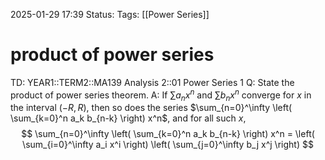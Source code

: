 2025-01-29 17:39
Status: 
Tags: [[Power Series]]
# product of  power series

TD: YEAR1::TERM2::MA139 Analysis 2::01 Power Series 1
Q: State the product of power series theorem.
A: If $\sum a_n x^n$ and $\sum b_n x^n$ converge for $x$ in the interval $(-R, R)$, then so does the series $\sum_{n=0}^\infty \left( \sum_{k=0}^n a_k b_{n-k} \right) x^n$, and for all such $x$,$$
\sum_{n=0}^\infty \left( \sum_{k=0}^n a_k b_{n-k} \right) x^n = \left( \sum_{i=0}^\infty a_i x^i \right) \left( \sum_{j=0}^\infty b_j x^j \right)
$$ 
<!--ID: 1738172581018-->
